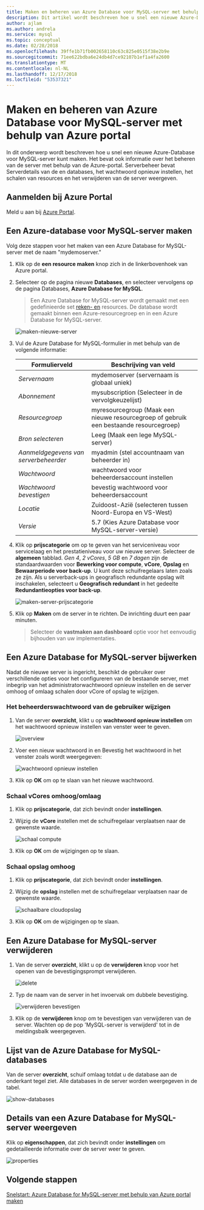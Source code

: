 ```yaml
---
title: Maken en beheren van Azure Database voor MySQL-server met behulp van Azure portal
description: Dit artikel wordt beschreven hoe u snel een nieuwe Azure-Database voor MySQL-server maken en beheren van de server met behulp van de Azure-Portal.
author: ajlam
ms.author: andrela
ms.service: mysql
ms.topic: conceptual
ms.date: 02/28/2018
ms.openlocfilehash: 39ffe1b71fb002658110c63c825e0515f38e2b9e
ms.sourcegitcommit: 71ee622bdba6e24db4d7ce92107b1ef1a4fa2600
ms.translationtype: MT
ms.contentlocale: nl-NL
ms.lasthandoff: 12/17/2018
ms.locfileid: "53537321"
---
```

# <a name="create-and-manage-azure-database-for-mysql-server-using-azure-portal"></a>Maken en beheren van Azure Database voor MySQL-server met behulp van Azure portal
In dit onderwerp wordt beschreven hoe u snel een nieuwe Azure-Database voor MySQL-server kunt maken. Het bevat ook informatie over het beheren van de server met behulp van de Azure-portal. Serverbeheer bevat Serverdetails van de en databases, het wachtwoord opnieuw instellen, het schalen van resources en het verwijderen van de server weergeven.

## <a name="log-in-to-the-azure-portal"></a>Aanmelden bij Azure Portal
Meld u aan bij [Azure Portal](https://portal.azure.com).

## <a name="create-an-azure-database-for-mysql-server"></a>Een Azure-database voor MySQL-server maken
Volg deze stappen voor het maken van een Azure Database for MySQL-server met de naam "mydemoserver."

1. Klik op de **een resource maken** knop zich in de linkerbovenhoek van Azure portal.

2. Selecteer op de pagina nieuwe **Databases**, en selecteer vervolgens op de pagina Databases, **Azure Database for MySQL**.

    > Een Azure Database for MySQL-server wordt gemaakt met een gedefinieerde set [reken- en](./concepts-pricing-tiers.md) resources. De database wordt gemaakt binnen een Azure-resourcegroep en in een Azure Database for MySQL-server.

   ![maken-nieuwe-server](./media/howto-create-manage-server-portal/create-new-server.png)

3. Vul de Azure Database for MySQL-formulier in met behulp van de volgende informatie:

    | **Formulierveld** | **Beschrijving van veld** |
    |----------------|-----------------------|
    | *Servernaam* | mydemoserver (servernaam is globaal uniek) |
    | *Abonnement* | mysubscription (Selecteer in de vervolgkeuzelijst) |
    | *Resourcegroep* | myresourcegroup (Maak een nieuwe resourcegroep of gebruik een bestaande resourcegroep) |
    | *Bron selecteren* | Leeg (Maak een lege MySQL-server) |
    | *Aanmeldgegevens van serverbeheerder* | myadmin (stel accountnaam van beheerder in) |
    | *Wachtwoord* | wachtwoord voor beheerdersaccount instellen |
    | *Wachtwoord bevestigen* | bevestig wachtwoord voor beheerdersaccount |
    | *Locatie* | Zuidoost-Azië (selecteren tussen Noord-Europa en VS-West) |
    | *Versie* | 5.7 (Kies Azure Database voor MySQL-server-versie) |

4. Klik op **prijscategorie** om op te geven van het serviceniveau voor servicelaag en het prestatieniveau voor uw nieuwe server. Selecteer de **algemeen** tabblad. *Gen 4*, *2 vCores*, *5 GB* en *7 dagen* zijn de standaardwaarden voor **Bewerking voor compute**, **vCore**, **Opslag** en **Bewaarperiode voor back-up**. U kunt deze schuifregelaars laten zoals ze zijn. Als u serverback-ups in geografisch redundante opslag wilt inschakelen, selecteert u **Geografisch redundant** in het gedeelte **Redundantieopties voor back-up**.

   ![maken-server-prijscategorie](./media/howto-create-manage-server-portal/create-server-pricing-tier.png)

5. Klik op **Maken** om de server in te richten. De inrichting duurt een paar minuten.

    > Selecteer de **vastmaken aan dashboard** optie voor het eenvoudig bijhouden van uw implementaties.

## <a name="update-an-azure-database-for-mysql-server"></a>Een Azure Database for MySQL-server bijwerken
Nadat de nieuwe server is ingericht, beschikt de gebruiker over verschillende opties voor het configureren van de bestaande server, met inbegrip van het administratorwachtwoord opnieuw instellen en de server omhoog of omlaag schalen door vCore of opslag te wijzigen.

### <a name="change-the-administrator-user-password"></a>Het beheerderswachtwoord van de gebruiker wijzigen
1. Van de server **overzicht**, klikt u op **wachtwoord opnieuw instellen** om het wachtwoord opnieuw instellen van venster weer te geven.

   ![overview](./media/howto-create-manage-server-portal/overview.png)

2. Voer een nieuw wachtwoord in en Bevestig het wachtwoord in het venster zoals wordt weergegeven:

   ![wachtwoord opnieuw instellen](./media/howto-create-manage-server-portal/reset-password.png)

3. Klik op **OK** om op te slaan van het nieuwe wachtwoord.

### <a name="scale-vcores-updown"></a>Schaal vCores omhoog/omlaag

1. Klik op **prijscategorie**, dat zich bevindt onder **instellingen**.

2. Wijzig de **vCore** instellen met de schuifregelaar verplaatsen naar de gewenste waarde.

    ![schaal compute](./media/howto-create-manage-server-portal/scale-compute.png)

3. Klik op **OK** om de wijzigingen op te slaan.

### <a name="scale-storage-up"></a>Schaal opslag omhoog

1. Klik op **prijscategorie**, dat zich bevindt onder **instellingen**.

2. Wijzig de **opslag** instellen met de schuifregelaar verplaatsen naar de gewenste waarde.

    ![schaalbare cloudopslag](./media/howto-create-manage-server-portal/scale-storage.png)

3. Klik op **OK** om de wijzigingen op te slaan.

## <a name="delete-an-azure-database-for-mysql-server"></a>Een Azure Database for MySQL-server verwijderen

1. Van de server **overzicht**, klikt u op de **verwijderen** knop voor het openen van de bevestigingsprompt verwijderen.

    ![delete](./media/howto-create-manage-server-portal/delete.png)

2. Typ de naam van de server in het invoervak om dubbele bevestiging.

    ![verwijderen bevestigen](./media/howto-create-manage-server-portal/confirm.png)

3. Klik op de **verwijderen** knop om te bevestigen van verwijderen van de server. Wachten op de pop 'MySQL-server is verwijderd' tot in de meldingsbalk weergegeven.

## <a name="list-the-azure-database-for-mysql-databases"></a>Lijst van de Azure Database for MySQL-databases
Van de server **overzicht**, schuif omlaag totdat u de database aan de onderkant tegel ziet. Alle databases in de server worden weergegeven in de tabel.

   ![show-databases](./media/howto-create-manage-server-portal/show-databases.png)

## <a name="show-details-of-an-azure-database-for-mysql-server"></a>Details van een Azure Database for MySQL-server weergeven
Klik op **eigenschappen**, dat zich bevindt onder **instellingen** om gedetailleerde informatie over de server weer te geven.

![properties](./media/howto-create-manage-server-portal/properties.png)

## <a name="next-steps"></a>Volgende stappen

[Snelstart: Azure Database for MySQL-server met behulp van Azure portal maken](./quickstart-create-mysql-server-database-using-azure-portal.md)